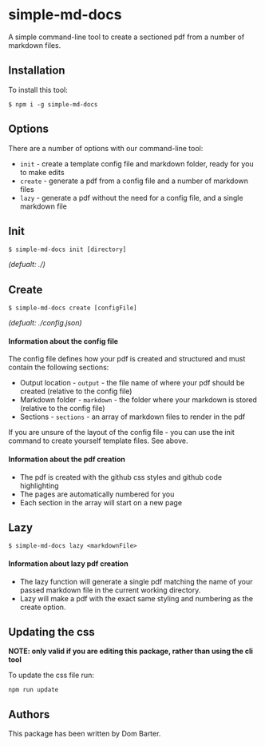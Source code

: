 # simple-md-docs
 
A simple command-line tool to create a sectioned pdf from a number of markdown files.

## Installation

To install this tool:
```
$ npm i -g simple-md-docs
```

## Options

There are a number of options with our command-line tool:

* `init` - create a template config file and markdown folder, ready for you to make edits
* `create` - generate a pdf from a config file and a number of markdown files
* `lazy` - generate a pdf without the need for a config file, and a single markdown file

## Init

```
$ simple-md-docs init [directory]
```
*(defualt: ./)*

## Create

```
$ simple-md-docs create [configFile]
```
*(defualt: ./config.json)*

#### Information about the config file

The config file defines how your pdf is created and structured and must contain the following sections:

* Output location - `output` - the file name of where your pdf should be created (relative to the config file)
* Markdown folder - `markdown` - the folder where your markdown is stored (relative to the config file)
* Sections - `sections` - an array of markdown files to render in the pdf

If you are unsure of the layout of the config file - you can use the init command to create yourself template files. See above. 

#### Information about the pdf creation

* The pdf is created with the github css styles and github code highlighting
* The pages are automatically numbered for you
* Each section in the array will start on a new page

## Lazy

```
$ simple-md-docs lazy <markdownFile>
```

#### Information about lazy pdf creation

* The lazy function will generate a single pdf matching the name of your passed markdown file in the current working directory. 
* Lazy will make a pdf with the exact same styling and numbering as the create option.

## Updating the css 

**NOTE: only valid if you are editing this package, rather than using the cli tool**

To update the css file run:
```
npm run update
```

## Authors

This package has been written by Dom Barter.